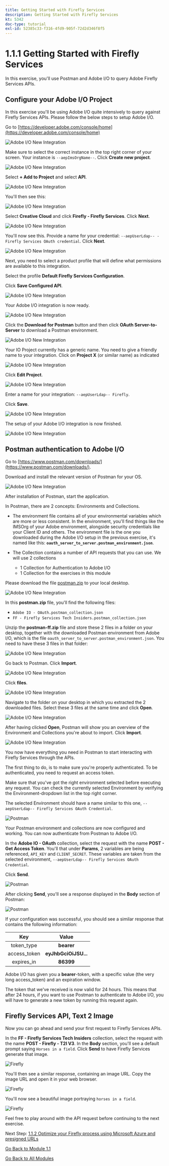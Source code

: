```yaml
---
title: Getting Started with Firefly Services
description: Getting Started with Firefly Services
kt: 5342
doc-type: tutorial
exl-id: 52385c33-f316-4fd9-905f-72d2d346f8f5
---
```

# 1.1.1 Getting Started with Firefly Services

In this exercise, you'll use Postman and Adobe I/O to query Adobe Firefly Services APIs.

## Configure your Adobe I/O Project

In this exercise you'll be using Adobe I/O quite intensively to query against Firefly Services APIs. Please follow the below steps to setup Adobe I/O.

Go to [https://developer.adobe.com/console/home](https://developer.adobe.com/console/home)

![Adobe I/O New Integration](./images/iohome.png)

Make sure to select the correct instance in the top right corner of your screen. Your instance is `--aepImsOrgName--`. Click **Create new project**.

![Adobe I/O New Integration](./images/iocomp.png)

Select **+ Add to Project** and select **API**.

![Adobe I/O New Integration](./images/adobe_io_access_api.png)

You'll then see this:

![Adobe I/O New Integration](./images/api1.png)

Select **Creative Cloud** and click **Firefly - Firefly Services**. Click **Next**.

![Adobe I/O New Integration](./images/api3.png)

You'll now see this. Provide a name for your credential: `--aepUserLdap-- - Firefly Services OAuth credential`. Click **Next**.

![Adobe I/O New Integration](./images/api4.png)

Next, you need to select a product profile that will define what permissions are available to this integration.

Select the profile **Default Firefly Services Configuration**. 

Click **Save Configured API**.

![Adobe I/O New Integration](./images/api9.png)

Your Adobe I/O integration is now ready.

![Adobe I/O New Integration](./images/api11.png)

Click the **Download for Postman** button and then click **OAuth Server-to-Server** to download a Postman environment.

![Adobe I/O New Integration](./images/iopm.png)

Your IO Project currently has a generic name. You need to give a friendly name to your integration. Click on **Project X** (or similar name) as indicated

![Adobe I/O New Integration](./images/api13.png)

Click **Edit Project**.

![Adobe I/O New Integration](./images/api14.png)

Enter a name for your integration: `--aepUserLdap-- Firefly`. 

Click **Save**.

![Adobe I/O New Integration](./images/api15.png)

The setup of your Adobe I/O integration is now finished.

![Adobe I/O New Integration](./images/api16.png)

## Postman authentication to Adobe I/O

Go to [https://www.postman.com/downloads/](https://www.postman.com/downloads/). 

Download and install the relevant version of Postman for your OS.

![Adobe I/O New Integration](./images/getstarted.png)

After installation of Postman, start the application.

In Postman, there are 2 concepts: Environments and Collections.

- The environment file contains all of your environmental variables which are more or less consistent. In the environment, you'll find things like the IMSOrg of your Adobe environment, alongside security credentials like your Client ID and others. The environment file is the one you downloaded during the Adobe I/O setup in the previous exercise, it's named like this: **`oauth_server_to_server.postman_environment.json`**.
  
- The Collection contains a number of API requests that you can use. We will use 2 collections
  - 1 Collection for Authentication to Adobe I/O
  - 1 Collection for the exercises in this module

Please download the file [postman.zip](./../../../assets/postman/postman-ff.zip) to your local desktop. 

![Adobe I/O New Integration](./images/pmfolder.png)

In this **postman.zip** file, you'll find the following files:

- `Adobe IO - OAuth.postman_collection.json`
- `FF - Firefly Services Tech Insiders.postman_collection.json`
  
Unzip the **postman-ff.zip** file and store these 2 files in a folder on your desktop, together with the downloaded Postman environment from Adobe I/O, which is the file `oauth_server_to_server.postman_environment.json`. You need to have these 3 files in that folder:

![Adobe I/O New Integration](./images/pmfolder1.png)

Go back to Postman. Click **Import**.

![Adobe I/O New Integration](./images/postmanui.png)

Click **files**.

![Adobe I/O New Integration](./images/choosefiles.png)

Navigate to the folder on your desktop in which you extracted the 2 downloaded files. Select these 3 files at the same time and click **Open**.

![Adobe I/O New Integration](./images/selectfiles.png)

After having clicked **Open**, Postman will show you an overview of the Environment and Collections you're about to import. Click **Import**.

![Adobe I/O New Integration](./images/impconfirm.png)

You now have everything you need in Postman to start interacting with Firefly Services through the APIs.

The first thing to do, is to make sure you're properly authenticated. To be authenticated, you need to request an access token.

Make sure that you've got the right environment selected before executing any request. You can check the currently selected Environment by verifying the Environment-dropdown list in the top right corner. 

The selected Environment should have a name similar to this one, `--aepUserLdap-- Firefly Services OAuth Credential`.

![Postman](./images/envselemea.png)

Your Postman environment and collections are now configured and working. You can now authenticate from Postman to Adobe I/O.

In the **Adobe IO - OAuth** collection, select the request with the name **POST - Get Access Token**. You'll that under **Params**, 2 variables are being referenced, `API_KEY` and `CLIENT_SECRET`. These variables are taken from the selected environment, `--aepUserLdap-- Firefly Services OAuth Credential`.

Click **Send**.

![Postman](./images/ioauth.png)

After clicking **Send**, you'll see a response displayed in the **Body** section of Postman:

![Postman](./images/ioauthresp.png)

If your configuration was successful, you should see a similar response that contains the following information:

| Key     | Value     | 
|:-------------:| :---------------:| 
| token_type          | **bearer** |
| access_token    | **eyJhbGciOiJSU...** | 
| expires_in          | **86399** |

Adobe I/O has given you a **bearer**-token, with a specific value (the very long access_token) and an expiration window.

The token that we've received is now valid for 24 hours. This means that after 24 hours, if you want to use Postman to authenticate to Adobe I/O, you will have to generate a new token by running this request again.

## Firefly Services API, Text 2 Image

Now you can go ahead and send your first request to Firefly Services APIs.

In the **FF - Firefly Services Tech Insiders** collection, select the request with the name **POST - Firefly - T2I V3**. In the **Body** section, you'll see a default prompt saying `Horses in a field`. Click **Send** to have Firefly Services generate that image.

![Firefly](./images/ff1.png)

You'll then see a similar response, containing an image URL. Copy the image URL and open it in your web browser.

![Firefly](./images/ff2.png)

You'll now see a beautiful image portraying `horses in a field`.

![Firefly](./images/ff3.png)

Feel free to play around with the API request before continuing to the next exercise.

Next Step: [1.1.2 Optimize your Firefly process using Microsoft Azure and presigned URLs](./ex2.md)

[Go Back to Module 1.1](./firefly-services.md)

[Go Back to All Modules](./../../../overview.md)
